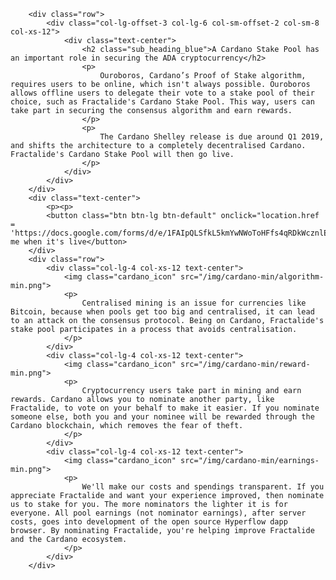         <div class="row">
            <div class="col-lg-offset-3 col-lg-6 col-sm-offset-2 col-sm-8 col-xs-12">
                <div class="text-center">
                    <h2 class="sub_heading_blue">A Cardano Stake Pool has an important role in securing the ADA cryptocurrency</h2>
                    <p>
                        Ouroboros, Cardano’s Proof of Stake algorithm, requires users to be online, which isn't always possible. Ouroboros allows offline users to delegate their vote to a stake pool of their choice, such as Fractalide's Cardano Stake Pool. This way, users can take part in securing the consensus algorithm and earn rewards.
                    </p>
                    <p>
                        The Cardano Shelley release is due around Q1 2019, and shifts the architecture to a completely decentralised Cardano. Fractalide's Cardano Stake Pool will then go live.
                    </p>
                </div>
            </div>
        </div>
        <div class="text-center">
            <p><p>
            <button class="btn btn-lg btn-default" onclick="location.href = 'https://docs.google.com/forms/d/e/1FAIpQLSfkL5kmYwNWoToHFfs4qRDkWcznlE2MEO54sykTo6_zXuixqQ/viewform';">Email me when it's live</button>
        </div>
        <div class="row">
            <div class="col-lg-4 col-xs-12 text-center">
                <img class="cardano_icon" src="/img/cardano-min/algorithm-min.png">
                <p>
                    Centralised mining is an issue for currencies like Bitcoin, because when pools get too big and centralised, it can lead to an attack on the consensus protocol. Being on Cardano, Fractalide's stake pool participates in a process that avoids centralisation.
                </p>
            </div>
            <div class="col-lg-4 col-xs-12 text-center">
                <img class="cardano_icon" src="/img/cardano-min/reward-min.png">
                <p>
                    Cryptocurrency users take part in mining and earn rewards. Cardano allows you to nominate another party, like Fractalide, to vote on your behalf to make it easier. If you nominate someone else, both you and your nominee will be rewarded through the Cardano blockchain, which removes the fear of theft.
                </p>
            </div>
            <div class="col-lg-4 col-xs-12 text-center">
                <img class="cardano_icon" src="/img/cardano-min/earnings-min.png">
                <p>
                    We'll make our costs and spendings transparent. If you appreciate Fractalide and want your experience improved, then nominate us to stake for you. The more nominators the lighter it is for everyone. All pool earnings (not nominator earnings), after server costs, goes into development of the open source Hyperflow dapp browser. By nominating Fractalide, you're helping improve Fractalide and the Cardano ecosystem.
                </p>
            </div>
        </div>
